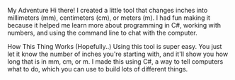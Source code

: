 My Adventure
Hi there! 
I created a little tool that changes inches into millimeters (mm), centimeters (cm), or meters (m). I had fun making it because it helped me learn more about programming in C#, working with numbers, and using the command line to chat with the computer.

How This Thing Works (Hopefully..)
Using this tool is super easy. You just let it know the number of inches you're starting with, and it'll show you how long that is in mm, cm, or m. I made this using C#, a way to tell computers what to do, which you can use to build lots of different things.
